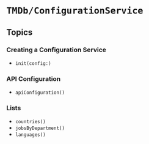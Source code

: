 # ``TMDb/ConfigurationService``

## Topics

### Creating a Configuration Service

- ``init(config:)``

### API Configuration

- ``apiConfiguration()``

### Lists

- ``countries()``
- ``jobsByDepartment()``
- ``languages()``
